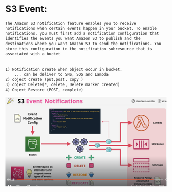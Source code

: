 # S3 Event:
    The Amazon S3 notification feature enables you to receive notifications when certain events happen in your bucket. To enable notifications, you must first add a notification configuration that identifies the events you want Amazon S3 to publish and the destinations where you want Amazon S3 to send the notifications. You store this configuration in the notification subresource that is associated with a bucket


    1) Notification create when object occur in bucket.
        ... can be deliver to SNS, SQS and Lambda
    2) object create (put,post, copy )
    3) object Delete(*, delete, Delete marker created)
    4) Object Restore (POST, complete)

![alt](./asset/s3-event.png)